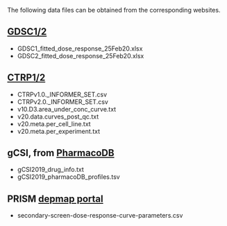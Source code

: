 The following data files can be obtained from the corresponding websites.

## [GDSC1/2](https://www.cancerrxgene.org/downloads/bulk_download)
- GDSC1_fitted_dose_response_25Feb20.xlsx
- GDSC2_fitted_dose_response_25Feb20.xlsx

## [CTRP1/2](https://ctd2-data.nci.nih.gov/Public/Broad/)
- CTRPv1.0._INFORMER_SET.csv
- CTRPv2.0._INFORMER_SET.csv
- v10.D3.area_under_conc_curve.txt
- v20.data.curves_post_qc.txt
- v20.meta.per_cell_line.txt
- v20.meta.per_experiment.txt

## gCSI, from [PharmacoDB](https://pharmacodb.ca/)
- gCSI2019_drug_info.txt
- gCSI2019_pharmacoDB_profiles.tsv

## PRISM [depmap portal](https://depmap.org/portal/download/)
- secondary-screen-dose-response-curve-parameters.csv
